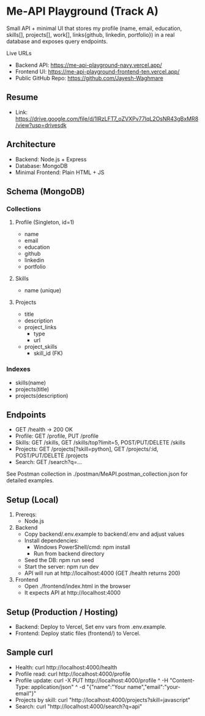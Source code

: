 # Me‑API Playground (Track A)

Small API + minimal UI that stores my profile (name, email, education, skills[], projects[], work[], links{github, linkedin, portfolio}) in a real database and exposes query endpoints.

Live URLs
- Backend API: https://me-api-playground-navy.vercel.app/
- Frontend UI: https://me-api-playground-frontend-ten.vercel.app/
- Public GitHub Repo: https://github.com/Jayesh-Waghmare

## Resume
- Link: https://drive.google.com/file/d/1lRzLFT7_oZVXPv77IqL2OsNR43gBxMR8/view?usp=drivesdk

## Architecture
- Backend: Node.js + Express
- Database: MongoDB
- Minimal Frontend: Plain HTML + JS

## Schema (MongoDB)

### Collections
1. Profile (Singleton, id=1)
   - name
   - email
   - education
   - github
   - linkedin
   - portfolio

2. Skills
   - name (unique)

3. Projects
   - title
   - description
   - project_links
     - type
     - url
   - project_skills
     - skill_id (FK)

### Indexes
- skills(name)
- projects(title)
- projects(description)

## Endpoints
- GET /health → 200 OK
- Profile: GET /profile, PUT /profile
- Skills: GET /skills, GET /skills/top?limit=5, POST/PUT/DELETE /skills
- Projects: GET /projects[?skill=python], GET /projects/:id, POST/PUT/DELETE /projects
- Search: GET /search?q=...

See Postman collection in ./postman/MeAPI.postman_collection.json for detailed examples.

## Setup (Local)
1) Prereqs:
   - Node.js
2) Backend
   - Copy backend/.env.example to backend/.env and adjust values
   - Install dependencies:
     - Windows PowerShell/cmd:
       npm install
     - Run from backend directory
   - Seed the DB:
       npm run seed
   - Start the server:
       npm run dev
   - API will run at http://localhost:4000 (GET /health returns 200)
3) Frontend
   - Open ./frontend/index.html in the browser
   - It expects API at http://localhost:4000
   
## Setup (Production / Hosting)
- Backend: Deploy to Vercel, Set env vars from .env.example.
- Frontend: Deploy static files (frontend/) to Vercel.

## Sample curl
- Health:
  curl http://localhost:4000/health
- Profile read:
  curl http://localhost:4000/profile
- Profile update:
  curl -X PUT http://localhost:4000/profile ^
    -H "Content-Type: application/json" ^
    -d "{\"name\":\"Your name\",\"email\":\"your-email\"}"
- Projects by skill:
  curl "http://localhost:4000/projects?skill=javascript"
- Search:
  curl "http://localhost:4000/search?q=api"

